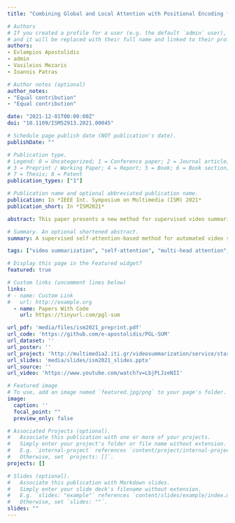 ```yaml
---
title: "Combining Global and Local Attention with Positional Encoding for Video Summarization"

# Authors
# If you created a profile for a user (e.g. the default `admin` user), write the username (folder name) here 
# and it will be replaced with their full name and linked to their profile.
authors:
- Evlampios Apostolidis
- admin
- Vasileios Mezaris
- Ioannis Patras

# Author notes (optional)
author_notes:
- "Equal contribution"
- "Equal contribution"

date: "2021-12-01T00:00:00Z"
doi: "10.1109/ISM52913.2021.00045"

# Schedule page publish date (NOT publication's date).
publishDate: ""

# Publication type.
# Legend: 0 = Uncategorized; 1 = Conference paper; 2 = Journal article;
# 3 = Preprint / Working Paper; 4 = Report; 5 = Book; 6 = Book section;
# 7 = Thesis; 8 = Patent
publication_types: ["1"]

# Publication name and optional abbreviated publication name.
publication: In *IEEE Int. Symposium on Multimedia (ISM) 2021*
publication_short: In *ISM2021*

abstract: This paper presents a new method for supervised video summarization. To overcome drawbacks of existing RNN-based summarization architectures, that relate to the modeling of long-range frames' dependencies and the ability to parallelize the training process, the developed model relies on the use of self-attention mechanisms to estimate the importance of video frames. Contrary to previous attention-based summarization approaches that model the frames' dependencies by observing the entire frame sequence, our method combines global and local multi-head attention mechanisms to discover different modelings of the frames' dependencies at different levels of granularity. Moreover, the utilized attention mechanisms integrate a component that encodes the temporal position of video frames - this is of major importance when producing a video summary. Experiments on two datasets (SumMe and TVSum) demonstrate the effectiveness of the proposed model compared to existing attention-based methods, and its competitiveness against other state-of-the-art supervised summarization approaches. An ablation study that focuses on our main proposed components, namely the use of global and local multi-head attention mechanisms in collaboration with an absolute positional encoding component, shows their relative contributions to the overall summarization performance.

# Summary. An optional shortened abstract.
summary: Α supervised self-attention-based method for automated video summarization.

tags: ["video summarization", "self-attention", "multi-head attention", "positional encoding", "supervised learning"]

# Display this page in the Featured widget?
featured: true

# Custom links (uncomment lines below)
links:
# - name: Custom Link
#   url: http://example.org
  - name: Papers With Code
    url: https://tinyurl.com/pgl-sum

url_pdf: 'media/files/ism2021_preprint.pdf'
url_code: 'https://github.com/e-apostolidis/PGL-SUM'
url_dataset: ''
url_poster: ''
url_project: 'http://multimedia2.iti.gr/videosummarization/service/start.html'
url_slides: 'media/slides/ism2021_slides.pptx'
url_source: ''
url_video: 'https://www.youtube.com/watch?v=LbjPLJzeNII'

# Featured image
# To use, add an image named `featured.jpg/png` to your page's folder. 
image:
  caption: ''
  focal_point: ""
  preview_only: false

# Associated Projects (optional).
#   Associate this publication with one or more of your projects.
#   Simply enter your project's folder or file name without extension.
#   E.g. `internal-project` references `content/project/internal-project/index.md`.
#   Otherwise, set `projects: []`.
projects: []

# Slides (optional).
#   Associate this publication with Markdown slides.
#   Simply enter your slide deck's filename without extension.
#   E.g. `slides: "example"` references `content/slides/example/index.md`.
#   Otherwise, set `slides: ""`.
slides: ""
---
```

